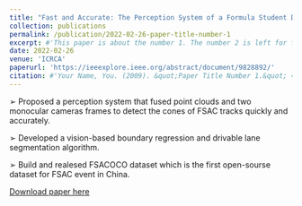 ```yaml
---
title: "Fast and Accurate: The Perception System of a Formula Student Driverless Car"
collection: publications
permalink: /publication/2022-02-26-paper-title-number-1
excerpt: #'This paper is about the number 1. The number 2 is left for future work.'
date: 2022-02-26
venue: 'ICRCA'
paperurl: 'https://ieeexplore.ieee.org/abstract/document/9828892/'
citation: #'Your Name, You. (2009). &quot;Paper Title Number 1.&quot; <i>Journal 1</i>. 1(1).'
---
```

➢ Proposed a perception system that fused point clouds and two monocular cameras frames to detect the cones of FSAC tracks quickly and accurately.

➢ Developed a vision-based boundary regression and drivable lane segmentation algorithm.

➢ Build and realesed FSACOCO dataset which is the first open-sourse dataset for FSAC event in China.

[Download paper here](https://ieeexplore.ieee.org/abstract/document/9828892/)
